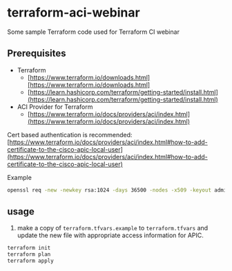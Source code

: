 # terraform-aci-webinar

Some sample Terraform code used for Terraform CI webinar

## Prerequisites

* Terraform
  * [https://www.terraform.io/downloads.html][https://www.terraform.io/downloads.html]
  * [https://learn.hashicorp.com/terraform/getting-started/install.html](https://learn.hashicorp.com/terraform/getting-started/install.html)
* ACI Provider for Terraform
  * [https://www.terraform.io/docs/providers/aci/index.html](https://www.terraform.io/docs/providers/aci/index.html)

Cert based authentication is recommended:
[https://www.terraform.io/docs/providers/aci/index.html#how-to-add-certificate-to-the-cisco-apic-local-user](https://www.terraform.io/docs/providers/aci/index.html#how-to-add-certificate-to-the-cisco-apic-local-user)

Example

```bash
openssl req -new -newkey rsa:1024 -days 36500 -nodes -x509 -keyout admin.key -out admin.crt -subj '/CN=Admin/O=Your Company/C=US'
```

## usage

1. make a copy of `terraform.tfvars.example` to `terraform.tfvars` and update the new file with appropriate access information for APIC.  

```bash
terraform init
terraform plan
terraform apply
```
